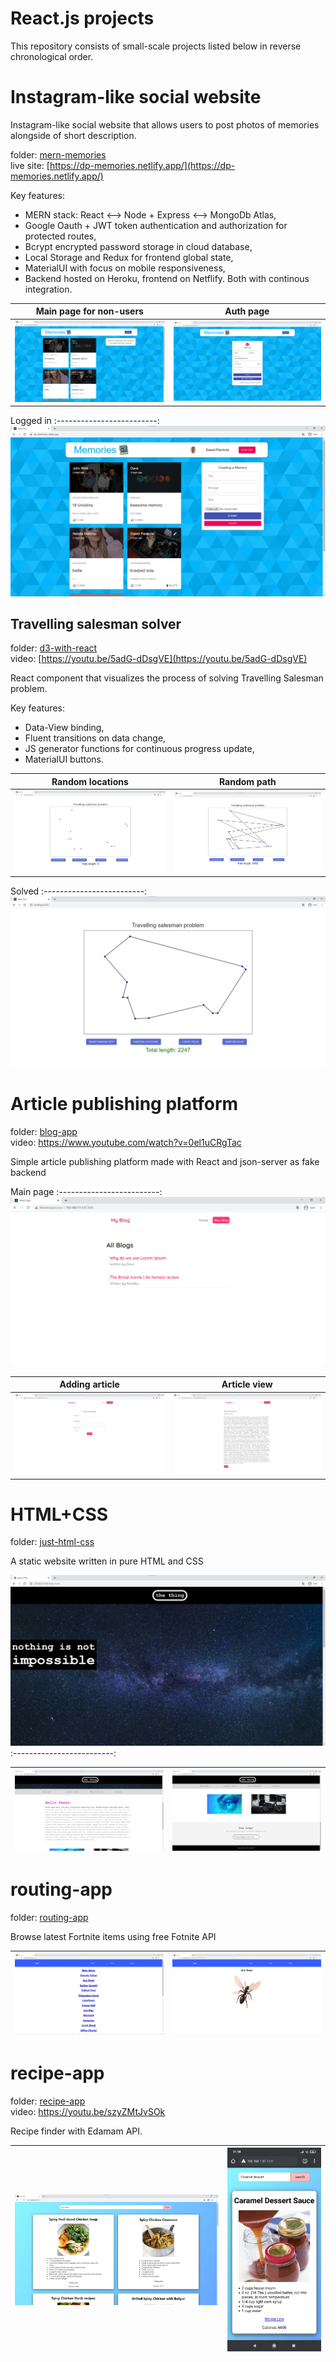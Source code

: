 # React.js projects
This repository consists of small-scale projects listed below in reverse chronological order.


# Instagram-like social website

Instagram-like social website that allows users to post photos of memories alongside of short description.

folder: [mern-memories](mern-memories)  
live site: [https://dp-memories.netlify.app/](https://dp-memories.netlify.app/)

Key features:
- MERN stack: React <--> Node + Express <--> MongoDb Atlas,
- Google Oauth + JWT token authentication and authorization for protected routes,
- Bcrypt encrypted password storage in cloud database,
- Local Storage and Redux for frontend global state,
- MaterialUI with focus on mobile responsiveness,
- Backend hosted on Heroku, frontend on Netflify. Both with continous integration.


Main page for non-users | Auth page
:-------------------------:|:-------------------------:
![main-page](./mern-memories/screenshots/main-page.jpg)  |  ![auth](./mern-memories/screenshots/auth.jpg)

Logged in
:-------------------------:
![main-page-logged-in](./mern-memories/screenshots/main-page-logged-in.jpg)

## Travelling salesman solver

folder: [d3-with-react](d3-with-react)  
video: [https://youtu.be/5adG-dDsgVE](https://youtu.be/5adG-dDsgVE)

React component that visualizes the process of solving Travelling Salesman problem.

Key features:
- Data-View binding,
- Fluent transitions on data change,
- JS generator functions for continuous progress update,
- MaterialUI buttons.

Random locations | Random path
:-------------------------:|:-------------------------:
![locations](./d3-with-react/screenshots/0.jpg)  |  ![random-path](./d3-with-react/screenshots/1.jpg)

Solved
:-------------------------:
![solved](./d3-with-react/screenshots/2.jpg)


# Article publishing platform

folder: [blog-app](blog-app)  
video: https://www.youtube.com/watch?v=0el1uCRgTac

Simple article publishing platform made with React and json-server as fake backend


Main page
:-------------------------:
![main-page](./blog-app/screenshots/main-page.png)

Adding article           |  Article view 
:-------------------------:|:-------------------------:
![create-article](./blog-app/screenshots/create-article.jpg)  |  ![article-view](./blog-app/screenshots/article-view.jpg)

# HTML+CSS

folder: [just-html-css](just-html-css)

A static website written in pure HTML and CSS

![top](./just-html-css/screenshots/1.jpg)
:-------------------------:

![middle](./just-html-css/screenshots/2.jpg) |  ![bottom](./just-html-css/screenshots/3.jpg)
:-------------------------:|:-------------------------:

# routing-app

folder: [routing-app](routing-app)

Browse latest Fortnite items using free Fotnite API

![main-page](./routing-app/screenshots/main-page.jpg)  |  ![item-details](./routing-app/screenshots/item-details.jpg)
:-------------------------:|:-------------------------:

# recipe-app

folder: [recipe-app](recipe-app)  
video: https://youtu.be/szyZMtJvSOk

Recipe finder with Edamam API.

![main-page](./recipe-app/screenshots/main-page.jpg)  |  ![mobile](./recipe-app/screenshots/mobile.jpg)
:-------------------------:|:-------------------------:

